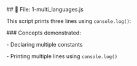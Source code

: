 \## 📁 File: 1-multi\_languages.js



This script prints three lines using `console.log()`:





\### Concepts demonstrated:

\- Declaring multiple constants

\- Printing multiple lines using `console.log()`



